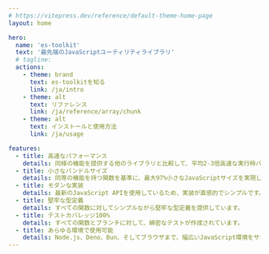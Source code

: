 ```yaml
---
# https://vitepress.dev/reference/default-theme-home-page
layout: home

hero:
  name: 'es-toolkit'
  text: '最先端のJavaScriptユーティリティライブラリ'
  # tagline:
  actions:
    - theme: brand
      text: es-toolkitを知る
      link: /ja/intro
    - theme: alt
      text: リファレンス
      link: /ja/reference/array/chunk
    - theme: alt
      text: インストールと使用方法
      link: /ja/usage

features:
  - title: 高速なパフォーマンス
    details: 同様の機能を提供する他のライブラリと比較して、平均2-3倍高速な実行時パフォーマンスを提供します。
  - title: 小さなバンドルサイズ
    details: 同等の機能を持つ関数を基準に、最大97%小さなJavaScriptサイズを実現しています。
  - title: モダンな実装
    details: 最新のJavaScript APIを使用しているため、実装が直感的でシンプルです。
  - title: 堅牢な型定義
    details: すべての関数に対してシンプルながら堅牢な型定義を提供しています。
  - title: テストカバレッジ100%
    details: すべての関数とブランチに対して、綿密なテストが作成されています。
  - title: あらゆる環境で使用可能
    details: Node.js、Deno、Bun、そしてブラウザまで、幅広いJavaScript環境をサポートしています。
---
```

